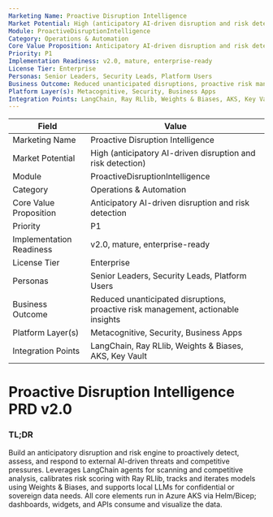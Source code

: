 ```yaml
---
Marketing Name: Proactive Disruption Intelligence
Market Potential: High (anticipatory AI-driven disruption and risk detection)
Module: ProactiveDisruptionIntelligence
Category: Operations & Automation
Core Value Proposition: Anticipatory AI-driven disruption and risk detection
Priority: P1
Implementation Readiness: v2.0, mature, enterprise-ready
License Tier: Enterprise
Personas: Senior Leaders, Security Leads, Platform Users
Business Outcome: Reduced unanticipated disruptions, proactive risk management, actionable insights
Platform Layer(s): Metacognitive, Security, Business Apps
Integration Points: LangChain, Ray RLlib, Weights & Biases, AKS, Key Vault
---
```


| Field                   | Value                                                                 |
|------------------------|-----------------------------------------------------------------------|
| Marketing Name         | Proactive Disruption Intelligence                                     |
| Market Potential       | High (anticipatory AI-driven disruption and risk detection)            |
| Module                 | ProactiveDisruptionIntelligence                                       |
| Category               | Operations & Automation                                               |
| Core Value Proposition | Anticipatory AI-driven disruption and risk detection                   |
| Priority               | P1                                                                    |
| Implementation Readiness| v2.0, mature, enterprise-ready                                        |
| License Tier           | Enterprise                                                            |
| Personas               | Senior Leaders, Security Leads, Platform Users                        |
| Business Outcome       | Reduced unanticipated disruptions, proactive risk management, actionable insights |
| Platform Layer(s)      | Metacognitive, Security, Business Apps                                |
| Integration Points     | LangChain, Ray RLlib, Weights & Biases, AKS, Key Vault                |

# Proactive Disruption Intelligence PRD v2.0

### TL;DR

Build an anticipatory disruption and risk engine to proactively detect, assess, and respond to external AI-driven threats and competitive pressures. Leverages LangChain agents for scanning and competitive analysis, calibrates risk scoring with Ray RLlib, tracks and iterates models using Weights & Biases, and supports local LLMs for confidential or sovereign data needs. All core elements run in Azure AKS via Helm/Bicep; dashboards, widgets, and APIs consume and visualize the data. 